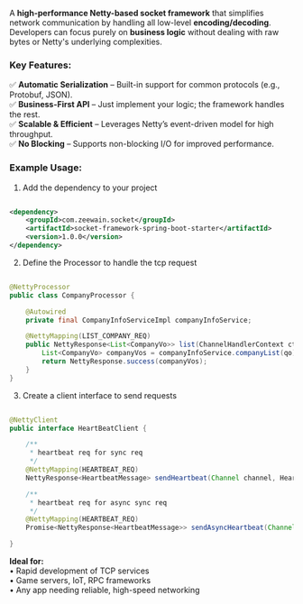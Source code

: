 A **high-performance Netty-based socket framework** that simplifies network communication by handling all low-level **encoding/decoding**. Developers can focus purely on **business logic** without dealing with raw bytes or Netty's underlying complexities.

### **Key Features:**
✅ **Automatic Serialization** – Built-in support for common protocols (e.g., Protobuf, JSON).  
✅ **Business-First API** – Just implement your logic; the framework handles the rest.  
✅ **Scalable & Efficient** – Leverages Netty’s event-driven model for high throughput.  
✅ **No Blocking** – Supports non-blocking I/O for improved performance.


### **Example Usage:**


1. Add the dependency to your project



```xml

<dependency>
    <groupId>com.zeewain.socket</groupId>
    <artifactId>socket-framework-spring-boot-starter</artifactId>
    <version>1.0.0</version>
</dependency>


```


2. Define the Processor to handle the tcp request

```java

@NettyProcessor
public class CompanyProcessor {

    @Autowired
    private final CompanyInfoServiceImpl companyInfoService;

    @NettyMapping(LIST_COMPANY_REQ)
    public NettyResponse<List<CompanyVo>> list(ChannelHandlerContext ctx,  @Valid CompanyListQo qo) {
        List<CompanyVo> companyVos = companyInfoService.companyList(qo);
        return NettyResponse.success(companyVos);
    }
}

```

3. Create a client interface to send requests


```java

@NettyClient
public interface HeartBeatClient {

    /**
     * heartbeat req for sync req
     */
    @NettyMapping(HEARTBEAT_REQ)
    NettyResponse<HeartbeatMessage> sendHeartbeat(Channel channel, HeartbeatMessage param);

    /**
     * heartbeat req for async sync req
     */
    @NettyMapping(HEARTBEAT_REQ)
    Promise<NettyResponse<HeartbeatMessage>> sendAsyncHeartbeat(Channel channel, HeartbeatMessage param);

}


```


**Ideal for:**  
• Rapid development of TCP services  
• Game servers, IoT, RPC frameworks  
• Any app needing reliable, high-speed networking